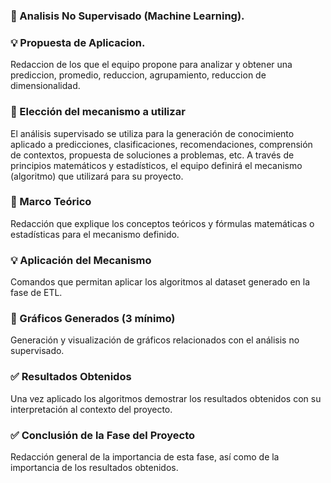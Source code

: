 ### 📝 Analisis No Supervisado (Machine Learning).

 ### 💡 Propuesta de Aplicacion.
 Redaccion de los que el equipo propone para analizar y obtener una prediccion, promedio, reduccion, agrupamiento, reduccion de dimensionalidad.

 ### 🎯 Elección del mecanismo a utilizar
El análisis supervisado se utiliza para la generación de conocimiento aplicado a predicciones, clasificaciones, recomendaciones, comprensión de contextos, propuesta de soluciones a problemas, etc. A través de principios matemáticos y estadísticos, el equipo definirá el mecanismo (algoritmo) que utilizará para su proyecto.

### 📌 Marco Teórico
Redacción que explique los conceptos teóricos y fórmulas matemáticas o estadísticas para el mecanismo definido.

### 💡 Aplicación del Mecanismo
Comandos que permitan aplicar los algoritmos al dataset generado en la fase de ETL.

### 🏢 Gráficos Generados (3 mínimo)
Generación y visualización de gráficos relacionados con el análisis no supervisado.

### ✅ Resultados Obtenidos
 Una vez aplicado los algoritmos demostrar los resultados obtenidos con su interpretación al contexto del proyecto.

### ✅ Conclusión de la Fase del Proyecto
Redacción general de la importancia de esta fase, así como de la importancia de los resultados obtenidos.